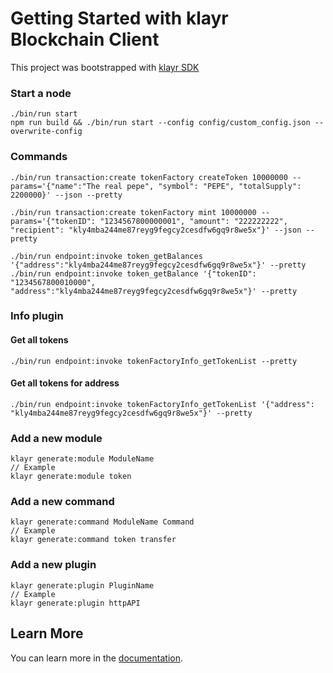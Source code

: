 # Getting Started with klayr Blockchain Client

This project was bootstrapped with [klayr SDK](https://github.com/klayrHQ/klayr-sdk)

### Start a node

```
./bin/run start
npm run build && ./bin/run start --config config/custom_config.json --overwrite-config
```

### Commands

```
./bin/run transaction:create tokenFactory createToken 10000000 --params='{"name":"The real pepe", "symbol": "PEPE", "totalSupply": 2200000}' --json --pretty

./bin/run transaction:create tokenFactory mint 10000000 --params='{"tokenID": "1234567800000001", "amount": "222222222", "recipient": "kly4mba244me87reyg9fegcy2cesdfw6gq9r8we5x"}' --json --pretty

./bin/run endpoint:invoke token_getBalances '{"address":"kly4mba244me87reyg9fegcy2cesdfw6gq9r8we5x"}' --pretty
./bin/run endpoint:invoke token_getBalance '{"tokenID": "1234567800010000", "address":"kly4mba244me87reyg9fegcy2cesdfw6gq9r8we5x"}' --pretty
```

### Info plugin

#### Get all tokens

```
./bin/run endpoint:invoke tokenFactoryInfo_getTokenList --pretty
```

#### Get all tokens for address

```
./bin/run endpoint:invoke tokenFactoryInfo_getTokenList '{"address": "kly4mba244me87reyg9fegcy2cesdfw6gq9r8we5x"}' --pretty
```

### Add a new module

```
klayr generate:module ModuleName
// Example
klayr generate:module token
```

### Add a new command

```
klayr generate:command ModuleName Command
// Example
klayr generate:command token transfer
```

### Add a new plugin

```
klayr generate:plugin PluginName
// Example
klayr generate:plugin httpAPI
```

## Learn More

You can learn more in the [documentation](https://klayr.com/documentation/klayr-sdk/).
